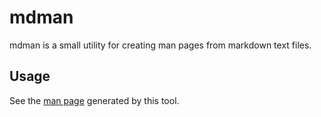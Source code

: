# mdman

mdman is a small utility for creating man pages from markdown text files.

## Usage

See the [man page](doc/out/mdman.md) generated by this tool.
